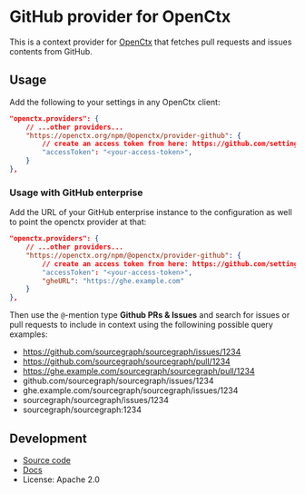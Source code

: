 # GitHub provider for OpenCtx

This is a context provider for [OpenCtx](https://openctx.org) that fetches pull requests and issues contents from GitHub.

## Usage

Add the following to your settings in any OpenCtx client:

```json
"openctx.providers": {
    // ...other providers...
    "https://openctx.org/npm/@openctx/provider-github": {
        // create an access token from here: https://github.com/settings/tokens/new?scopes=repo
        "accessToken": "<your-access-token>",
    }
},
```

### Usage with GitHub enterprise

Add the URL of your GitHub enterprise instance to the configuration as well to point the openctx provider at that:

```json
"openctx.providers": {
    // ...other providers...
    "https://openctx.org/npm/@openctx/provider-github": {
        // create an access token from here: https://github.com/settings/tokens/new?scopes=repo
        "accessToken": "<your-access-token>",
        "gheURL": "https://ghe.example.com"
    }
},
```

Then use the `@`-mention type **Github PRs & Issues** and search for issues or pull requests to include in context using the followining possible query examples:

- <https://github.com/sourcegraph/sourcegraph/issues/1234>
- <https://github.com/sourcegraph/sourcegraph/pull/1234>
- <https://ghe.example.com/sourcegraph/sourcegraph/pull/1234>
- github.com/sourcegraph/sourcegraph/issues/1234
- ghe.example.com/sourcegraph/sourcegraph/issues/1234
- sourcegraph/sourcegraph/issues/1234
- sourcegraph/sourcegraph:1234

## Development

- [Source code](https://sourcegraph.com/github.com/sourcegraph/openctx/-/tree/provider/github)
- [Docs](https://openctx.org/docs/providers/github)
- License: Apache 2.0
